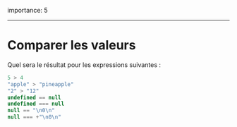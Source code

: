 importance: 5

---

# Comparer les valeurs

Quel sera le résultat pour les expressions suivantes :

```js no-beautify
5 > 4
"apple" > "pineapple"
"2" > "12"
undefined == null
undefined === null
null == "\n0\n"
null === +"\n0\n"
```

